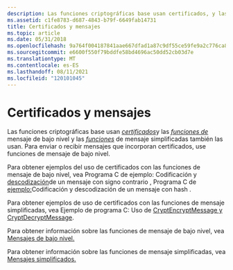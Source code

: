 ```yaml
---
description: Las funciones criptográficas base usan certificados, y las funciones de mensaje de bajo nivel y las funciones de mensaje simplificadas también las usan. Para enviar o recibir mensajes que incorporan certificados, use funciones de mensaje de bajo nivel.
ms.assetid: c1fe8783-d687-4843-b79f-6649fab14731
title: Certificados y mensajes
ms.topic: article
ms.date: 05/31/2018
ms.openlocfilehash: 9a764f004187841aae667dfad1a87c9df55ce59fe9a2c776ca8e8c801431807a
ms.sourcegitcommit: e6600f550f79bddfe58bd4696ac50dd52cb03d7e
ms.translationtype: MT
ms.contentlocale: es-ES
ms.lasthandoff: 08/11/2021
ms.locfileid: "120101045"
---
```

# <a name="certificates-and-messages"></a>Certificados y mensajes

Las funciones criptográficas base usan [*certificados*](../secgloss/c-gly.md)y las [*funciones de*](../secgloss/l-gly.md) mensaje de bajo nivel y las [*funciones*](../secgloss/s-gly.md) de mensaje simplificadas también las usan. Para enviar o recibir mensajes que incorporan certificados, use funciones de mensaje de bajo nivel.

Para obtener ejemplos del uso de certificados con las funciones de mensaje de bajo nivel, vea Programa C de ejemplo: Codificación y [descodización](example-c-program-encoding-and-decoding-a-countersigned-message.md)de un mensaje con signo contrario , Programa C de [ejemplo:](example-c-program-encoding-and-decoding-a-hashed-message.md)Codificación y descodización de un mensaje con hash .

Para obtener ejemplos de uso de certificados con las funciones de mensaje simplificadas, vea Ejemplo de programa C: Uso de [CryptEncryptMessage y CryptDecryptMessage](example-c-program-using-cryptencryptmessage-and-cryptdecryptmessage.md).

Para obtener información sobre las funciones de mensaje de bajo nivel, vea [Mensajes de bajo nivel.](low-level-messages.md)

Para obtener información sobre las funciones de mensaje simplificadas, vea [Mensajes simplificados.](simplified-messages.md)

 

 
